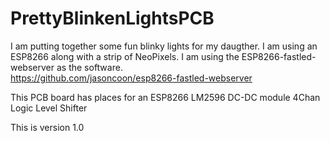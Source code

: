 # PrettyBlinkenLightsPCB

I am putting together some fun blinky lights for my daugther. I am using an ESP8266 along with 
a strip of NeoPixels. I am using the ESP8266-fastled-webserver as the software.  
https://github.com/jasoncoon/esp8266-fastled-webserver

This PCB board has places for an
ESP8266
LM2596 DC-DC module
4Chan Logic Level Shifter

This is version 1.0

